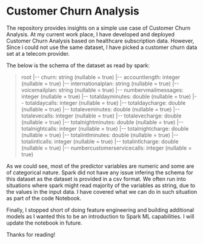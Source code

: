# Customer Churn Analysis

The repository provides insights on a simple use case of Customer Churn Analysis. At my current work place, I have developed and deployed Customer Churn Analysis based on healthcare subscription data. However, Since i could not use the same dataset, I have picked a customer churn data set at a telecom provider. 

The below is the schema of the dataset as read by spark:

>root
 |-- churn: string (nullable = true)
 |-- accountlength: integer (nullable = true)
 |-- internationalplan: string (nullable = true)
 |-- voicemailplan: string (nullable = true)
 |-- numbervmailmessages: integer (nullable = true)
 |-- totaldayminutes: double (nullable = true)
 |-- totaldaycalls: integer (nullable = true)
 |-- totaldaycharge: double (nullable = true)
 |-- totaleveminutes: double (nullable = true)
 |-- totalevecalls: integer (nullable = true)
 |-- totalevecharge: double (nullable = true)
 |-- totalnightminutes: double (nullable = true)
 |-- totalnightcalls: integer (nullable = true)
 |-- totalnightcharge: double (nullable = true)
 |-- totalintlminutes: double (nullable = true)
 |-- totalintlcalls: integer (nullable = true)
 |-- totalintlcharge: double (nullable = true)
 |-- numbercustomerservicecalls: integer (nullable = true)

As we could see, most of the predictor variables are numeric and some are of categorical nature. Spark did not have any issue infering the schema for this dataset as the dataset is provided in a csv format. We often run into situations where spark might read majority of the variables as string, due to the values in the input data. I have covered what we can do in such situation as part of the code Notebook. 

Finally, I stopped short of doing feature engineering and building additional models as I wanted this to be an introduction to Spark ML capabilities. I will update the notebook in future. 

Thanks for reading!

